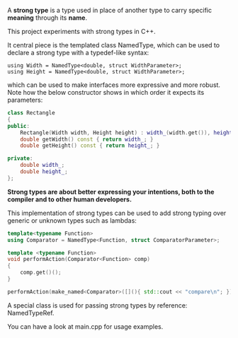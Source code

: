 A **strong type** is a type used in place of another type to carry specific **meaning** through its **name**.

This project experiments with strong types in C++.

It central piece is the templated class NamedType, which can be used to declare a strong type with a typedef-like syntax:

```
using Width = NamedType<double, struct WidthParameter>;
using Height = NamedType<double, struct WidthParameter>;
```

which can be used to make interfaces more expressive and more robust.
Note how the below constructor shows in which order it expects its parameters:

```cpp
class Rectangle
{
public:
    Rectangle(Width width, Height height) : width_(width.get()), height_(height.get()) {}
    double getWidth() const { return width_; }
    double getHeight() const { return height_; }

private:
    double width_;
    double height_;
};
```

**Strong types are about better expressing your intentions, both to the compiler and to other human developers.**

This implementation of strong types can be used to add strong typing over generic or unknown types such as lambdas:

```cpp
template<typename Function>
using Comparator = NamedType<Function, struct ComparatorParameter>;

template <typename Function>
void performAction(Comparator<Function> comp)
{
    comp.get()();
}

performAction(make_named<Comparator>([](){ std::cout << "compare\n"; }));
```

A special class is used for passing strong types by reference: NamedTypeRef.

You can have a look at main.cpp for usage examples.
